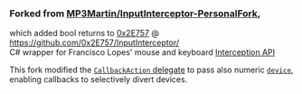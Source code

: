 ### Forked from [MP3Martin/InputInterceptor-PersonalFork](https://github.com/MP3Martin/InputInterceptor-PersonalFork),  
which added bool returns to [0x2E757](https://github.com/0x2E757) @ https://github.com/0x2E757/InputInterceptor/  
C# wrapper for Francisco Lopes' mouse and keyboard [Interception API](https://www.oblita.com/interception.html)

This fork modified the [`CallbackAction` delegate](blob/master/InputInterceptor/Classes/Hook.cs#L13)
 to pass also numeric [`device`](blob/master/InputInterceptor/Classes/Hook.cs#L64),  
enabling callbacks to selectively divert devices.

